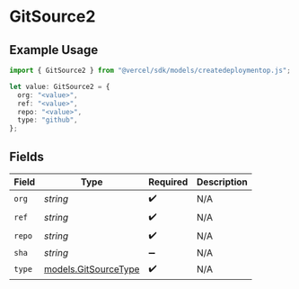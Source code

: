 # GitSource2

## Example Usage

```typescript
import { GitSource2 } from "@vercel/sdk/models/createdeploymentop.js";

let value: GitSource2 = {
  org: "<value>",
  ref: "<value>",
  repo: "<value>",
  type: "github",
};
```

## Fields

| Field                                              | Type                                               | Required                                           | Description                                        |
| -------------------------------------------------- | -------------------------------------------------- | -------------------------------------------------- | -------------------------------------------------- |
| `org`                                              | *string*                                           | :heavy_check_mark:                                 | N/A                                                |
| `ref`                                              | *string*                                           | :heavy_check_mark:                                 | N/A                                                |
| `repo`                                             | *string*                                           | :heavy_check_mark:                                 | N/A                                                |
| `sha`                                              | *string*                                           | :heavy_minus_sign:                                 | N/A                                                |
| `type`                                             | [models.GitSourceType](../models/gitsourcetype.md) | :heavy_check_mark:                                 | N/A                                                |
